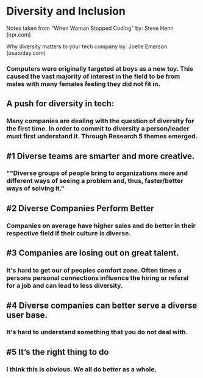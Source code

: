 # Diversity and Inclusion
Notes taken from "When Woman Stopped Coding" by: Steve Henn (npr.com)

Why diversity matters to your tech company by: Joelle Emerson (usatoday.com)

### Computers were originally targeted at boys as a new toy. This caused the vast majority of interest in the field to be from males with many females feeling they did not fit in.  

## A push for diversity in tech:
### Many companies are dealing with the question of diversity for the first time. In order to commit to diversity a person/leader must first understand it. Through Research 5 themes emerged.
## #1 Diverse teams are smarter and more creative.
### ""Diverse groups of people bring to organizations more and different ways of seeing a problem and, thus, faster/better ways of solving it."

## #2 Diverse Companies Perform Better
### Companies on average have higher sales and do better in their respective field if their culture is diverse. 

## #3 Companies are losing out on great talent.
### It's hard to get our of peoples comfort zone.  Often times a persons personal connections influence the hiring or referal for a job and can lead to less diversity.
## #4 Diverse companies can better serve a diverse user base.
### It's hard to understand something that you do not deal with.
## #5 It’s the right thing to do
### I think this is obvious.  We all do better as a whole.